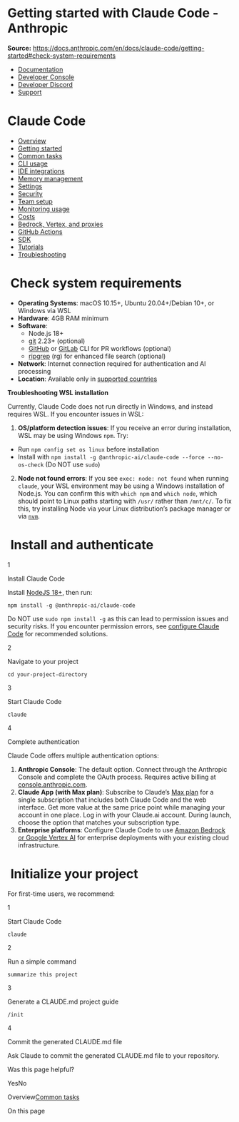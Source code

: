 # Getting started with Claude Code - Anthropic

**Source:** https://docs.anthropic.com/en/docs/claude-code/getting-started#check-system-requirements

- [Documentation](/en/home)
- [Developer Console](https://console.anthropic.com/)
- [Developer Discord](https://www.anthropic.com/discord)
- [Support](https://support.anthropic.com/)

# Claude Code

* [Overview](/en/docs/claude-code/overview)
* [Getting started](/en/docs/claude-code/getting-started)
* [Common tasks](/en/docs/claude-code/common-tasks)
* [CLI usage](/en/docs/claude-code/cli-usage)
* [IDE integrations](/en/docs/claude-code/ide-integrations)
* [Memory management](/en/docs/claude-code/memory)
* [Settings](/en/docs/claude-code/settings)
* [Security](/en/docs/claude-code/security)
* [Team setup](/en/docs/claude-code/team)
* [Monitoring usage](/en/docs/claude-code/monitoring-usage)
* [Costs](/en/docs/claude-code/costs)
* [Bedrock, Vertex, and proxies](/en/docs/claude-code/bedrock-vertex-proxies)
* [GitHub Actions](/en/docs/claude-code/github-actions)
* [SDK](/en/docs/claude-code/sdk)
* [Tutorials](/en/docs/claude-code/tutorials)
* [Troubleshooting](/en/docs/claude-code/troubleshooting)

# [​](#check-system-requirements) Check system requirements

* **Operating Systems**: macOS 10.15+, Ubuntu 20.04+/Debian 10+, or Windows via WSL
* **Hardware**: 4GB RAM minimum
* **Software**:
  + Node.js 18+
  + [git](https://git-scm.com/downloads) 2.23+ (optional)
  + [GitHub](https://cli.github.com/) or [GitLab](https://gitlab.com/gitlab-org/cli) CLI for PR workflows (optional)
  + [ripgrep](https://github.com/BurntSushi/ripgrep?tab=readme-ov-file#installation) (rg) for enhanced file search (optional)
* **Network**: Internet connection required for authentication and AI processing
* **Location**: Available only in [supported countries](https://www.anthropic.com/supported-countries)

**Troubleshooting WSL installation**

Currently, Claude Code does not run directly in Windows, and instead requires WSL. If you encounter issues in WSL:

1. **OS/platform detection issues**: If you receive an error during installation, WSL may be using Windows `npm`. Try:
  * Run `npm config set os linux` before installation
   * Install with `npm install -g @anthropic-ai/claude-code --force --no-os-check` (Do NOT use `sudo`)
2. **Node not found errors**: If you see `exec: node: not found` when running `claude`, your WSL environment may be using a Windows installation of Node.js. You can confirm this with `which npm` and `which node`, which should point to Linux paths starting with `/usr/` rather than `/mnt/c/`. To fix this, try installing Node via your Linux distribution’s package manager or via [`nvm`](https://github.com/nvm-sh/nvm).

# [​](#install-and-authenticate) Install and authenticate

1

Install Claude Code

Install [NodeJS 18+](https://nodejs.org/en/download), then run:

```
npm install -g @anthropic-ai/claude-code

```

Do NOT use `sudo npm install -g` as this can lead to permission issues and
security risks. If you encounter permission errors, see [configure Claude
Code](/en/docs/claude-code/troubleshooting#linux-permission-issues) for recommended solutions.

2

Navigate to your project

```
cd your-project-directory

```

3

Start Claude Code

```
claude

```

4

Complete authentication

Claude Code offers multiple authentication options:

1. **Anthropic Console**: The default option. Connect through the Anthropic Console and
   complete the OAuth process. Requires active billing at [console.anthropic.com](https://console.anthropic.com).
2. **Claude App (with Max plan)**: Subscribe to Claude’s [Max plan](https://www.anthropic.com/pricing) for a single subscription that includes both Claude Code and the web interface. Get more value at the same
   price point while managing your account in one place. Log in with your
   Claude.ai account. During launch, choose the option that matches your
   subscription type.
3. **Enterprise platforms**: Configure Claude Code to use
   [Amazon Bedrock or Google Vertex AI](/en/docs/claude-code/bedrock-vertex-proxies)
   for enterprise deployments with your existing cloud infrastructure.

# [​](#initialize-your-project) Initialize your project

For first-time users, we recommend:

1

Start Claude Code

```
claude

```

2

Run a simple command

```
summarize this project

```

3

Generate a CLAUDE.md project guide

```
/init

```

4

Commit the generated CLAUDE.md file

Ask Claude to commit the generated CLAUDE.md file to your repository.

Was this page helpful?

YesNo

Overview[Common tasks](/en/docs/claude-code/common-tasks)

On this page
